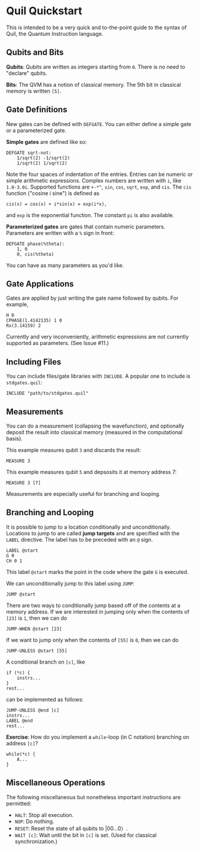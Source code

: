 # Quil Quickstart

This is intended to be a very quick and to-the-point guide to the syntax of Quil, the Quantum Instruction language.

## Qubits and Bits

**Qubits**: Qubits are written as integers starting from `0`. There is no need to "declare" qubits.

**Bits**: The QVM has a notion of classical memory. The 5th bit in classical memory is written `[5]`.

## Gate Definitions

New gates can be defined with `DEFGATE`. You can either define a simple gate or a parameterized gate.

**Simple gates** are defined like so:

```
DEFGATE sqrt-not:
    1/sqrt(2) -1/sqrt(2)
    1/sqrt(2) 1/sqrt(2)
```
Note the four spaces of indentation of the entries. Entries can be numeric or simple arithmetic expressions. Complex numbers are written with `i`, like `1.0-3.0i`. Supported functions are `+-*^`, `sin`, `cos`, `sqrt`, `exp`, and `cis`. The `cis` function ("cosine i sine") is defined as

```
cis(x) = cos(x) + i*sin(x) = exp(i*x),
```

and `exp` is the exponential function. The constant `pi` is also available.

**Parameterized gates** are gates that contain numeric parameters. Parameters are written with a `%` sign in front:

```
DEFGATE phase(%theta):
    1, 0
    0, cis(%theta)
```

You can have as many parameters as you'd like.

## Gate Applications

Gates are applied by just writing the gate name followed by qubits. For example,

```
H 0
CPHASE(1.4142135) 1 0
Rx(3.14159) 2
```

Currently and very inconveniently, arithmetic expressions are not currently supported as parameters. (See Issue #11.)

## Including Files

You can include files/gate libraries with `INCLUDE`. A popular one to include is `stdgates.quil`:

```
INCLUDE "path/to/stdgates.quil"
```

## Measurements

You can do a measurement (collapsing the wavefunction), and optionally deposit the result into classical memory (measured in the computational basis).

This example measures qubit `3` and discards the result:

```
MEASURE 3
```

This example measures qubit `5` and depsosits it at memory address 7:

```
MEASURE 3 [7]
```

Measurements are especially useful for branching and looping.

## Branching and Looping

It is possible to jump to a location conditionally and unconditionally. Locations to jump to are called **jump targets** and are specified with the `LABEL` directive. The label has to be preceded with an `@` sign.

```
LABEL @start
G 0
CH 0 1
```

This label `@start` marks the point in the code where the gate `G` is executed.

We can unconditionally jump to this label using `JUMP`:

```
JUMP @start
```

There are two ways to conditionally jump based off of the contents at a memory address. If we are interested in jumping only when the contents of `[23]` is `1`, then we can do

```
JUMP-WHEN @start [23]
```

If we want to jump only when the contents of `[55]` is `0`, then we can do

```
JUMP-UNLESS @start [55]
```

A conditional branch on `[c]`, like

```
if (*c) {
    instrs...
}
rest...
```

can be implemented as follows:

```
JUMP-UNLESS @end [c]
instrs...
LABEL @end
rest...
```

**Exercise**: How do you implement a `while`-loop (in C notation) branching on address `[c]`?

```
while(*c) {
    A...
}
```

## Miscellaneous Operations

The following miscellaneous but nonetheless important instructions are permitted:

* `HALT`: Stop all execution.
* `NOP`: Do nothing.
* `RESET`: Reset the state of all qubits to |00...0〉.
* `WAIT [c]`: Wait until the bit in `[c]` is set. (Used for classical synchronization.)